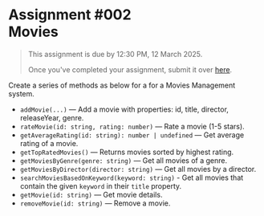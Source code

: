 # Assignment #002 <br/> Movies

> This assignment is due by 12:30 PM, 12 March 2025.
>
> Once you've completed your assignment, submit it over [here](https://forms.gle/UGD9m8wps1r5rL7y5).

Create a series of methods as below for a for a Movies Management system.

- `addMovie(...)` — Add a movie with properties: id, title, director, releaseYear, genre.
- `rateMovie(id: string, rating: number)` — Rate a movie (1-5 stars).
- `getAverageRating(id: string): number | undefined` — Get average rating of a movie.
- `getTopRatedMovies()` — Returns movies sorted by highest rating.
- `getMoviesByGenre(genre: string)` — Get all movies of a genre.
- `getMoviesByDirector(director: string)` — Get all movies by a director.
- `searchMoviesBasedOnKeyword(keyword: string)` - Get all movies that contain the given `keyword` in their `title` property.
- `getMovie(id: string)` — Get movie details.
- `removeMovie(id: string)` — Remove a movie.
